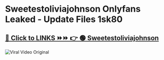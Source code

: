
 # Sweetestoliviajohnson Onlyfans Leaked - Update Files 1sk80

## <h2><a href="https://clipsfans.com/Sweetestoliviajohnson&ref=git">🔗 Click to LINKS ⏩⏩ 👉 🟢 Sweetestoliviajohnson </a></h2>

<a href="https://clipsfans.com/Sweetestoliviajohnson&ref=git" rel="nofollow" data-target="animated-image.originalLink"><img src="https://i.ibb.co.com/xMMVF88/686577567.gif" alt="Viral Video Original" style="max-width: 100%; display: inline-block;" data-target="animated-image.originalImage"></a>

